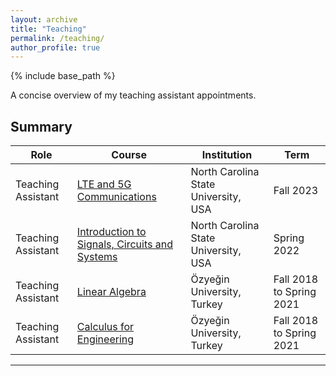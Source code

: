 ```yaml
---
layout: archive
title: "Teaching"
permalink: /teaching/
author_profile: true
---
```


{% include base_path %}

A concise overview of my teaching assistant appointments.

## Summary

<table class="teaching-table">
  <thead>
    <tr>
      <th>Role</th>
      <th>Course</th>
      <th>Institution</th>
      <th>Term</th>
    </tr>
  </thead>
  <tbody>
    <tr>
      <td>Teaching Assistant</td>
      <td><a href="{{ '/teaching/ncsu-5g-fall-2023' | relative_url }}">LTE and 5G Communications</a></td>
      <td>North Carolina State University, USA</td>
      <td>Fall 2023</td>
    </tr>
    <tr>
      <td>Teaching Assistant</td>
      <td><a href="{{ '/teaching/ncsu-signals-spring-2022' | relative_url }}">Introduction to Signals, Circuits and Systems</a></td>
      <td>North Carolina State University, USA</td>
      <td>Spring 2022</td>
    </tr>
    <tr>
      <td>Teaching Assistant</td>
      <td><a href="{{ '/teaching/ozyegin-linear-algebra' | relative_url }}">Linear Algebra</a></td>
      <td>Özyeğin University, Turkey</td>
      <td>Fall 2018 to Spring 2021</td>
    </tr>
    <tr>
      <td>Teaching Assistant</td>
      <td><a href="{{ '/teaching/ozyegin-calculus' | relative_url }}">Calculus for Engineering</a></td>
      <td>Özyeğin University, Turkey</td>
      <td>Fall 2018 to Spring 2021</td>
    </tr>
  </tbody>
</table>

---


